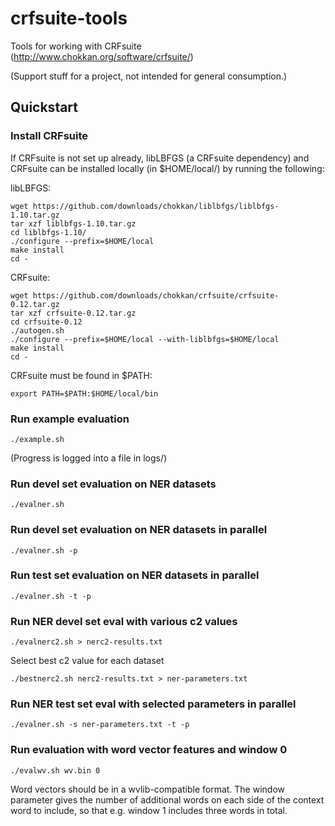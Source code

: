 # crfsuite-tools

Tools for working with CRFsuite (http://www.chokkan.org/software/crfsuite/)

(Support stuff for a project, not intended for general consumption.)

## Quickstart

### Install CRFsuite

If CRFsuite is not set up already, libLBFGS (a CRFsuite dependency)
and CRFsuite can be installed locally (in $HOME/local/) by running the
following:

libLBFGS:

    wget https://github.com/downloads/chokkan/liblbfgs/liblbfgs-1.10.tar.gz
    tar xzf liblbfgs-1.10.tar.gz
    cd liblbfgs-1.10/
    ./configure --prefix=$HOME/local
    make install
    cd -

CRFsuite:

    wget https://github.com/downloads/chokkan/crfsuite/crfsuite-0.12.tar.gz
    tar xzf crfsuite-0.12.tar.gz
    cd crfsuite-0.12
    ./autogen.sh
    ./configure --prefix=$HOME/local --with-liblbfgs=$HOME/local
    make install
    cd -

CRFsuite must be found in $PATH:

    export PATH=$PATH:$HOME/local/bin

### Run example evaluation

    ./example.sh

(Progress is logged into a file in logs/)

### Run devel set evaluation on NER datasets

    ./evalner.sh

### Run devel set evaluation on NER datasets in parallel

    ./evalner.sh -p

### Run test set evaluation on NER datasets in parallel

    ./evalner.sh -t -p

### Run NER devel set eval with various c2 values

    ./evalnerc2.sh > nerc2-results.txt

Select best c2 value for each dataset

    ./bestnerc2.sh nerc2-results.txt > ner-parameters.txt

### Run NER test set eval with selected parameters in parallel

    ./evalner.sh -s ner-parameters.txt -t -p

### Run evaluation with word vector features and window 0

    ./evalwv.sh wv.bin 0

Word vectors should be in a wvlib-compatible format. The window
parameter gives the number of additional words on each side of the
context word to include, so that e.g. window 1 includes three words in
total.
